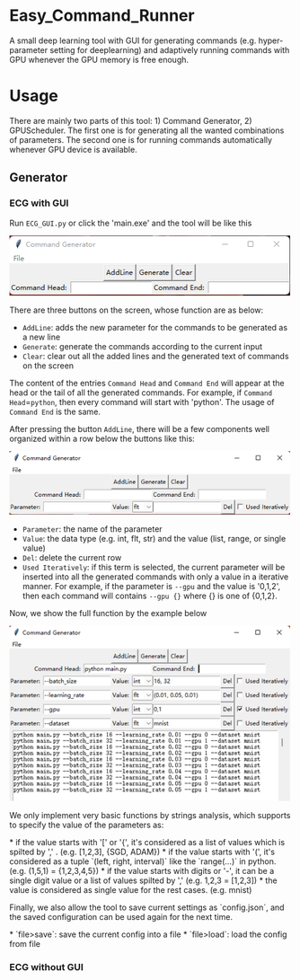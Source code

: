 # Easy_Command_Runner
A small deep learning tool with GUI for generating commands (e.g. hyper-parameter setting for deeplearning) and adaptively running commands with GPU whenever the GPU memory is free enough.

# Usage
There are mainly two parts of this tool: 1) Command Generator, 2) GPUScheduler. The first one is for generating all the wanted combinations of parameters. The second one is for running commands automatically whenever GPU device is available.

## Generator
### ECG with GUI
Run `ECG_GUI.py` or click the 'main.exe' and the tool will be like this
<p>
  <img src="https://github.com/WwZzz/myfigs/blob/master/ECG_1.png" width="500" />
</p>

There are three buttons on the screen, whose function are as below:
  * `AddLine`: adds the new parameter for the commands to be generated as a new line
  * `Generate`: generate the commands according to the current input
  * `Clear`: clear out all the added lines and the generated text of commands on the screen

The content of the entries `Command Head` and `Command End` will appear at the head or the tail of all the generated commands. For example, if `Command Head`=`python`, then every command will start with 'python'. The usage of `Command End` is the same.

After pressing the button `AddLine`, there will be a few components well organized within a row below the buttons like this:
<p>
  <img src="https://github.com/WwZzz/myfigs/blob/master/ECG_3.png" width="500" /> 
</p>

* `Parameter`: the name of the parameter
* `Value`: the data type (e.g. int, flt, str) and the value (list, range, or single value)
* `Del`: delete the current row
* `Used Iteratively`: if this term is selected, the current parameter will be inserted into all the generated commands with only a value in a iterative manner. For example, if the parameter is `--gpu` and the value is '0,1,2', then each command will contains `--gpu {}` where {} is one of {0,1,2}.

Now, we show the full function by the example below
<p>
  <img src="https://github.com/WwZzz/myfigs/blob/master/ECG_2.png" width="500" /> 
</p>
<p>
We only implement very basic functions by strings analysis, which supports to specify the value of the parameters as:
</p>
* if the value starts with '[' or '{', it's considered as a list of values which is spilted by ',' . (e.g. [1,2,3], {SGD, ADAM})
* if the value starts with '(', it's considered as a tuple `(left, right, interval)` like the `range(...)` in python. (e.g. (1,5,1) = {1,2,3,4,5})
* if the value starts with digits or '-', it can be a single digit value or a list of values spilted by ',' (e.g. 1,2,3 = [1,2,3])
* the value is considered as single value for the rest cases. (e.g. mnist)

<p>
Finally, we also allow the tool to save current settings as `config.json`, and the saved configuration can be used again for the next time.
</p>
* `file>save`: save the current config into a file
* `file>load`: load the config from file
  
 

### ECG without GUI

